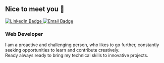 ## Nice to meet you 👋

<a href="https://www.linkedin.com/in/eric-zardo-a53630228/">
  <img src="https://img.shields.io/badge/linkedin-%230077B5.svg?style=for-the-badge&logo=linkedin&logoColor=white" alt="LinkedIn Badge" />
</a>

<a href="mailto:ericszardo@gmail.com">
  <img src="https://img.shields.io/badge/Gmail-D14836?style=for-the-badge&logo=gmail&logoColor=white" alt="Email Badge" />
</a>

### Web Developer

I am a proactive and challenging person, who likes to go further, constantly seeking opportunities to learn and contribute creatively. <br /> 
Ready always ready to bring my technical skills to innovative projects.
